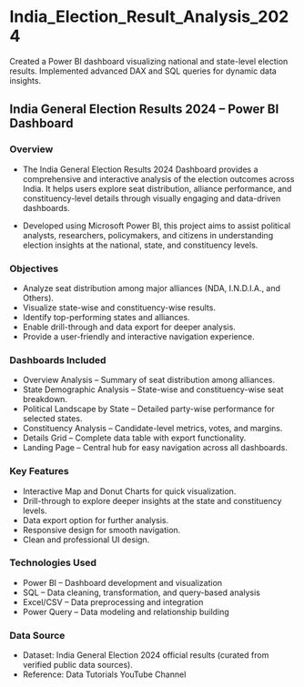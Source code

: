 # India_Election_Result_Analysis_2024
Created a Power BI dashboard visualizing national and state-level election results. Implemented advanced DAX and SQL queries for dynamic data insights.

## India General Election Results 2024 – Power BI Dashboard
### Overview

* The India General Election Results 2024 Dashboard provides a comprehensive and interactive analysis of the election outcomes across India. It helps users explore seat distribution, alliance performance, and constituency-level details through visually engaging and data-driven dashboards.

* Developed using Microsoft Power BI, this project aims to assist political analysts, researchers, policymakers, and citizens in understanding election insights at the national, state, and constituency levels.

### Objectives
* Analyze seat distribution among major alliances (NDA, I.N.D.I.A., and Others).
* Visualize state-wise and constituency-wise results.
* Identify top-performing states and alliances.
* Enable drill-through and data export for deeper analysis.
* Provide a user-friendly and interactive navigation experience.

### Dashboards Included
* Overview Analysis – Summary of seat distribution among alliances.
* State Demographic Analysis – State-wise and constituency-wise seat breakdown.
* Political Landscape by State – Detailed party-wise performance for selected states.
* Constituency Analysis – Candidate-level metrics, votes, and margins.
* Details Grid – Complete data table with export functionality.
* Landing Page – Central hub for easy navigation across all dashboards.

### Key Features
* Interactive Map and Donut Charts for quick visualization.
* Drill-through to explore deeper insights at the state and constituency levels.
* Data export option for further analysis.
* Responsive design for smooth navigation.
* Clean and professional UI design.

### Technologies Used
* Power BI – Dashboard development and visualization
* SQL – Data cleaning, transformation, and query-based analysis
* Excel/CSV – Data preprocessing and integration
* Power Query – Data modeling and relationship building

### Data Source
* Dataset: India General Election 2024 official results (curated from verified public data sources).
* Reference: Data Tutorials YouTube Channel
